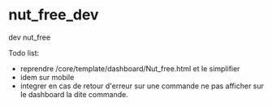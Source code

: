 # nut_free_dev
dev nut_free


Todo list:

- reprendre /core/template/dashboard/Nut_free.html et le simplifier
- idem sur mobile
- integrer en cas de retour d'erreur sur une commande ne pas afficher sur le dashboard la dite commande.
